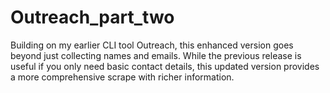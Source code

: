 # Outreach_part_two
Building on my earlier CLI tool Outreach, this enhanced version goes beyond just collecting names and emails. While the previous release is useful if you only need basic contact details, this updated version provides a more comprehensive scrape with richer information.
